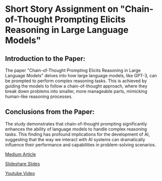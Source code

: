 # Short Story Assignment on "Chain-of-Thought Prompting Elicits Reasoning in Large Language Models"

## Introduction to the Paper:
The paper "Chain-of-Thought Prompting Elicits Reasoning in Large Language Models" delves into how large language models, like GPT-3, can be prompted to perform complex reasoning tasks. This is achieved by guiding the models to follow a chain-of-thought approach, where they break down problems into smaller, more manageable parts, mimicking human-like reasoning processes.

## Conclusions from the Paper:
The study demonstrates that chain-of-thought prompting significantly enhances the ability of language models to handle complex reasoning tasks. This finding has profound implications for the development of AI, suggesting that the way we interact with AI systems can dramatically influence their performance and capabilities in problem-solving scenarios.

[Medium Article](https://medium.com/@atharvajadhav/unraveling-the-chain-of-thought-how-ai-can-mimic-human-reasoning-63bc3da1ea8f)

[Slideshare Slides]()

[Youtube Video]()

